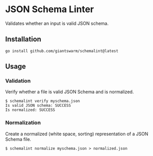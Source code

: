 # JSON Schema Linter

Validates whether an input is valid JSON schema.

## Installation

```nohighlight
go install github.com/giantswarm/schemalint@latest
```

## Usage

### Validation

Verify whether a file is valid JSON Schema and is normalized.

```nohighlight
$ schemalint verify myschema.json
Is valid JSON schema: SUCCESS
Is normalized: SUCCESS
```

### Normalization

Create a normalized (white space, sorting) representation of a JSON Schema file.

```nohighlight
$ schemalint normalize myschema.json > normalized.json
```
